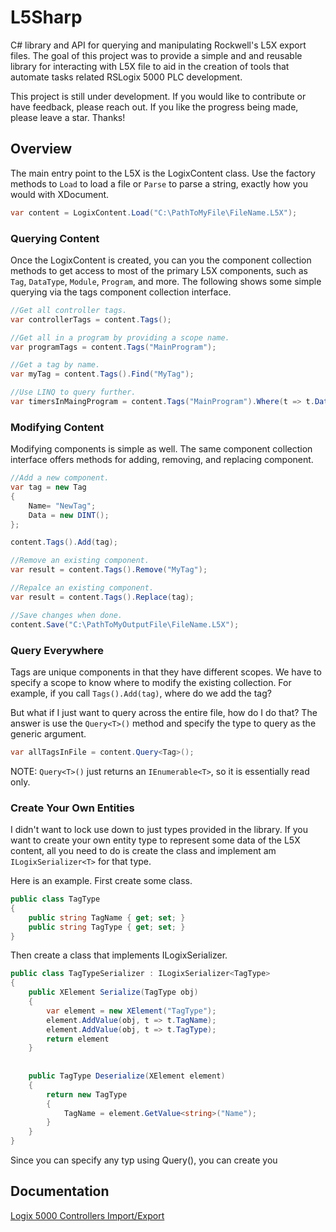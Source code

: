 

# L5Sharp

C# library and API for querying and manipulating Rockwell's L5X export files.
The goal of this project was to provide a simple and and reusable library for 
interacting with L5X file to aid in the creation of tools that automate tasks 
related RSLogix 5000 PLC development. 

This project is still under development. 
If you would like to contribute or have feedback, please reach out.
If you like the progress being made, please leave a star. Thanks!




## Overview

The main entry point to the L5X is the LogixContent class. 
Use the factory methods to `Load` to load a file or `Parse` to parse a string,
exactly how you would with XDocument.
```c#
var content = LogixContent.Load("C:\PathToMyFile\FileName.L5X");
```

### Querying Content 
Once the LogixContent is created, you can you the component collection methods
to get access to most of the primary L5X components, 
such as `Tag`, `DataType`, `Module`, `Program`, and more. 
The following shows some simple querying via the tags component collection interface.
```c#
//Get all controller tags. 
var controllerTags = content.Tags();

//Get all in a program by providing a scope name.
var programTags = content.Tags("MainProgram");

//Get a tag by name.
var myTag = content.Tags().Find("MyTag");

//Use LINQ to query further.
var timersInMaingProgram = content.Tags("MainProgram").Where(t => t.DataType == "TIMER");
```
### Modifying Content
Modifying components is simple as well. 
The same component collection interface offers methods for adding,
removing, and replacing component. 

```csharp
//Add a new component.
var tag = new Tag
{
    Name= "NewTag";
    Data = new DINT();
};

content.Tags().Add(tag);

//Remove an existing component.
var result = content.Tags().Remove("MyTag");

//Repalce an existing component.
var result = content.Tags().Replace(tag);

//Save changes when done.
content.Save("C:\PathToMyOutputFile\FileName.L5X");
```

### Query Everywhere
Tags are unique components in that they have different scopes. 
We have to specify a scope to know where to modify the existing collection.
For example, if you call `Tags().Add(tag)`, where do we add the tag?

But what if I just want to query across the entire file, how do I do that?
The answer is use the `Query<T>()` method and specify the type to query as the 
generic argument.
```csharp
var allTagsInFile = content.Query<Tag>();
```
NOTE: `Query<T>()` just returns an `IEnumerable<T>`, so it is essentially read only.

### Create Your Own Entities
I didn't want to lock use down to just types provided in the library. 
If you want to create your own entity type to represent some data of the L5X content,
all you need to do is create the class and implement am `ILogixSerializer<T>` for that type.

Here is an example. First create some class.
```csharp
public class TagType
{
    public string TagName { get; set; }
    public string TagType { get; set; }
}
```
Then create a class that implements ILogixSerializer.
```csharp
public class TagTypeSerializer : ILogixSerializer<TagType>
{
    public XElement Serialize(TagType obj)
    {
        var element = new XElement("TagType");
        element.AddValue(obj, t => t.TagName);
        element.AddValue(obj, t => t.TagType);
        return element
    }
    
    
    public TagType Deserialize(XElement element)
    {
        return new TagType
        {
            TagName = element.GetValue<string>("Name");
        }
    }
}
```



Since you can specify any typ using Query(), you can create you 


## Documentation

[Logix 5000 Controllers Import/Export](https://literature.rockwellautomation.com/idc/groups/literature/documents/rm/1756-rm084_-en-p.pdf)

